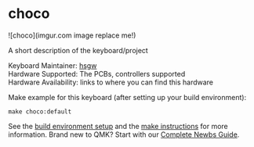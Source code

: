 # choco

![choco](imgur.com image replace me!)

A short description of the keyboard/project

Keyboard Maintainer: [hsgw](https://github.com/hsgw)  
Hardware Supported: The PCBs, controllers supported  
Hardware Availability: links to where you can find this hardware

Make example for this keyboard (after setting up your build environment):

    make choco:default

See the [build environment setup](https://docs.qmk.fm/#/getting_started_build_tools) and the [make instructions](https://docs.qmk.fm/#/getting_started_make_guide) for more information. Brand new to QMK? Start with our [Complete Newbs Guide](https://docs.qmk.fm/#/newbs).
